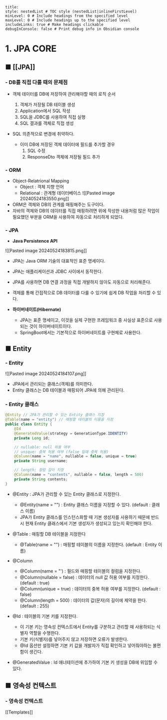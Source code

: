 ```table-of-contents
title: 
style: nestedList # TOC style (nestedList|inlineFirstLevel)
minLevel: 0 # Include headings from the specified level
maxLevel: 0 # Include headings up to the specified level
includeLinks: true # Make headings clickable
debugInConsole: false # Print debug info in Obsidian console
```

# 1. JPA CORE
## ■ [[JPA]]

### - DB를 직접 다룰 때의 문제점
- 객체 데이터를 DB에 저장하여 관리해야할 때의 로직 순서
	1. 객체가 저장될 DB 테이블 생성
	2. Application에서 SQL 작성
	3. SQL을 JDBC를 사용하여 직접 실행
	4. SQL 결과를 객체로 직접 생성

- SQL 의존적으로 변경에 취약하다.
	- 이미 DB에 저장된 객체 데이터에 필드를 추가할 경우
		1. SQL 수정
		2. ResponseDto 객체에 저장될 필드 추가

### - ORM
- Object-Relatrional Mapping
	- Object : 객체 지향 언어
	- Relational : 관계형 데이터베이스
	  ![[Pasted image 20240524183550.png]]
- ORM은 객체와 DB의 관계를 매핑해주는 도구이다.
- 자바의 객체와 DB의 데이터를 직접 매핑하려면 위에 작성한 내용처럼 많은 작업이 필요했던 부분을 ORM을 사용하여 자동으로 처리하게 되었다.

### - JPA
- **Java Persistence API**

![[Pasted image 20240524183815.png]]
- JPA는 Java ORM 기술의 대표적인 표준 명세이다.
- JPA는 애플리케이션과 JDBC 사이에서 동작한다.
- JPA를 사용하면 DB 연결 과정을 직접 개발하지 않아도 자동으로 처리해준다.
- 객체를 통해 간접적으로 DB 데이터를 다룰 수 있기에 쉽게 DB 작업을 처리할 수 있다.

- **하이버네이트(Hibernate)**
	- JPA는 표준 명세이고, 이것을 실제 구현한 프레임워크 중 사실상 표준으로 사용되는 것이 하이버네이트이다.
	- SpringBoot에서는 기본적으로 하이버네이트를 구현체로 사용한다.

## ■ Entity
### - Entity
![[Pasted image 20240524184107.png]]
- JPA에서 관리되는 클래스(객체)를 의미한다.
- Entity 클래스는 DB 테이블과 매핑되어 JPA에 의해 관리된다.

### - Entity 클래스
``` java
@Entity // JPA가 관리할 수 있는 Entity 클래스 지정
@Table(name = "entity") // 매핑할 테이블의 이름을 지정
public class Entity {
    @Id
	@GeneratedValue(strategy = GenerationType.IDENTITY)
    private Long id;

    // nullable: null 허용 여부
    // unique: 중복 허용 여부 (false 일때 중복 허용)
    @Column(name = "name", nullable = false, unique = true)
    private String username;

    // length: 컬럼 길이 지정
    @Column(name = "contents", nullable = false, length = 500)
    private String contents;
}
```

- @Entity : JPA가 관리할 수 있는 Entity 클래스로 지정한다.
	- @Entity(name = "") : Entity 클래스 이름을 지정할 수 있다. (default : 클래스 이름)
	- JPA가 Entity 클래스를 인스턴스화할 때 기본 생성자를 사용하기 때문에 반드시 현재 Entity 클래스에서 기본 생성자가 생성되고 있는지 확인해야 한다.
	  
- @Table : 매핑할 DB 테이블을 지정한다
	- @Table(name = "") : 매핑할 테이블의 이름을 지정한다. (default : Entity 이름)
	  
- @Column
	- @Column(name = "') : 필드와 매핑할 테이블의 컬럼을 지정한다.
	- @Column(nullable = false) : 데이터의 null 값 허용 여부를 지정한다. (default : true)
	- @Column(unique = true) : 데이터의 중복 허용 여부를 지정한다. (default : false)
	- @Column(length = 500) : 데이터의 값(문자)의 길이에 제약을 한다. (default : 255)
	  
- @Id : 테이블의 기본 키를 지정한다.
	- 이 기본 키는 영속성 컨텍스트에서 Entity를 구분하고 관리할 때 사용하되는 식별자 역할을 수행한다.
	- 기본 키(식별자)를 넣어주지 않고 저장하면 오류가 발생한다.
	- @Id 옵션만 설정하면 기본 키 값을 개발자가 직접 확인하고 넣어줘야하는 불편함이 생긴다.
	  
- @GeneratedValue : Id 애너테이션에 추가하여 기본 키 생성을 DB에 위임할 수 있다.

## ■ 영속성 컨텍스트
### - 영속성 컨텍스트














[[Templates]]
